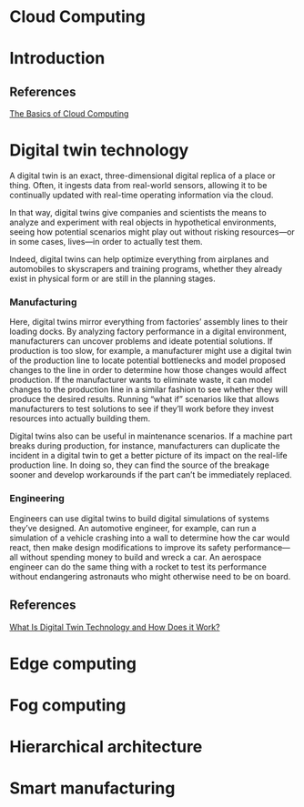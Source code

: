 # Cloud Computing

# Introduction

## References

[The Basics of Cloud Computing](https://www.lucidchart.com/blog/cloud-computing-basics)

# Digital twin technology

A digital twin is an exact, three-dimensional digital replica of a place or thing. Often, it ingests data from real-world sensors, allowing it to be continually updated with real-time operating information via the cloud.

In that way, digital twins give companies and scientists the means to analyze and experiment with real objects in hypothetical environments, seeing how potential scenarios might play out without risking resources—or in some cases, lives—in order to actually test them.

Indeed, digital twins can help optimize everything from airplanes and automobiles to skyscrapers and training programs, whether they already exist in physical form or are still in the planning stages.

### Manufacturing

Here, digital twins mirror everything from factories’ assembly lines to their loading docks. By analyzing factory performance in a digital environment, manufacturers can uncover problems and ideate potential solutions. If production is too slow, for example, a manufacturer might use a digital twin of the production line to locate potential bottlenecks and model proposed changes to the line in order to determine how those changes would affect production. If the manufacturer wants to eliminate waste, it can model changes to the production line in a similar fashion to see whether they will produce the desired results. Running “what if” scenarios like that allows manufacturers to test solutions to see if they’ll work before they invest resources into actually building them.

Digital twins also can be useful in maintenance scenarios. If a machine part breaks during production, for instance, manufacturers can duplicate the incident in a digital twin to get a better picture of its impact on the real-life production line. In doing so, they can find the source of the breakage sooner and develop workarounds if the part can’t be immediately replaced.

### Engineering

Engineers can use digital twins to build digital simulations of systems they’ve designed. An automotive engineer, for example, can run a simulation of a vehicle crashing into a wall to determine how the car would react, then make design modifications to improve its safety performance—all without spending money to build and wreck a car. An aerospace engineer can do the same thing with a rocket to test its performance without endangering astronauts who might otherwise need to be on board.

## References

[What Is Digital Twin Technology and How Does it Work?](https://www.nutanix.com/theforecastbynutanix/technology/designing-digital-twins-to-make-safer-products-and-services)

# Edge computing

# Fog computing

# Hierarchical architecture

# Smart manufacturing
